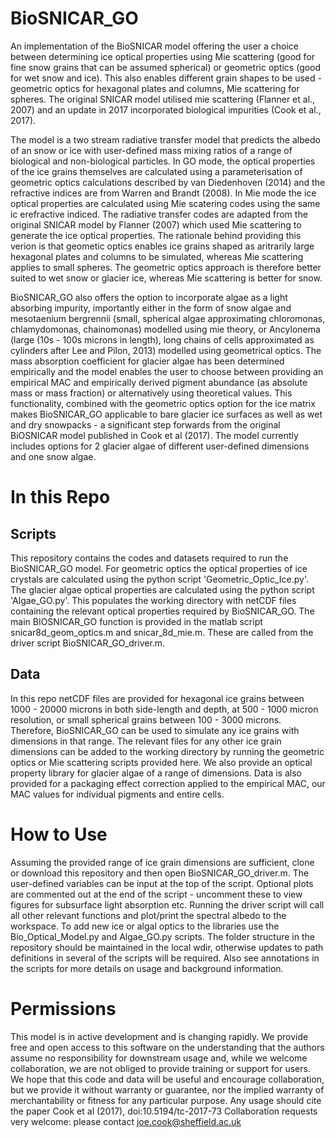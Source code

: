 # BioSNICAR_GO
An implementation of the BioSNICAR model offering the user a choice between determining ice optical properties using Mie scattering (good for fine snow grains that can be assumed spherical) or geometric optics (good for wet snow and ice). This also enables different grain shapes to be used - geometric optics for hexagonal plates and columns, Mie scattering for spheres. The original SNICAR model utilised mie scattering (Flanner et al., 2007) and an update in 2017 incorporated biological impurities (Cook et al., 2017).

The model is a two stream radiative transfer model that predicts the albedo of an snow or ice with user-defined mass mixing ratios of a range of biological and non-biological particles. In GO mode, the optical properties of the ice grains themselves are calculated using a parameterisation of geometric optics calculations described by van Diedenhoven (2014) and the refractive indices are from Warren and Brandt (2008). In Mie mode the ice optical properties are calculated using Mie scatering codes using the same ic erefractive indiced. The radiative transfer codes are adapted from the original SNICAR model by Flanner (2007) which used Mie scattering to generate the ice optical properties. The rationale behind providing this verion is that geometic optics enables ice grains shaped as aritrarily large hexagonal plates and columns to be simulated, whereas Mie scattering applies to small spheres. The geometric optics approach is therefore better suited to wet snow or glacier ice, whereas Mie scattering is better for snow. 

BioSNICAR_GO also offers the option to incorporate algae as a light absorbing impurity, importantly either in the form of snow algae and mesotaenium bergrennii (small, spherical algae approximating chloromonas, chlamydomonas, chainomonas) modelled using mie theory, or Ancylonema (large (10s - 100s microns in length), long chains of cells approximated as cylinders after Lee and Pilon, 2013) modelled using geometrical optics. The mass absorption coefficient for glacier algae has been determined empirically and the model enables the user to choose between providing an empirical MAC and empirically derived pigment abundance (as absolute mass or mass fraction) or alternatively using theoretical values. This functionality, combined with the geometric optics option for the ice matrix makes BioSNICAR_GO applicable to bare glacier ice surfaces as well as wet and dry snowpacks - a significant step forwards from the original BiOSNICAR model published in Cook et al (2017). The model currently includes options for 2 glacier algae of different user-defined dimensions and one snow algae.

# In this Repo
## Scripts
This repository contains the codes and datasets required to run the BioSNICAR_GO model. For geometric optics the optical properties of ice crystals are calculated using the python script 'Geometric_Optic_Ice.py'. The glacier algae optical properties are calculated using the python script 'Algae_GO.py'. This populates the working directory with netCDF files containing the relevant optical properties required by BioSNICAR_GO. The main BIOSNICAR_GO function is provided in the matlab script snicar8d_geom_optics.m and snicar_8d_mie.m. These are called from the driver script BioSNICAR_GO_driver.m.

## Data
In this repo netCDF files are provided for hexagonal ice grains between 1000 - 20000 microns in both side-length and depth, at 500 - 1000 micron resolution, or small spherical grains between 100 - 3000 microns. Therefore, BioSNICAR_GO can be used to simulate any ice grains with dimensions in that range. The relevant files for any other ice grain dimensions can be added to the working directory by running the geometric optics or Mie scattering scripts provided here. We also provide an optical property library for glacier algae of a range of dimensions. Data is also provided for a packaging effect correction applied to the empirical MAC, our MAC values for individual pigments and entire cells.

# How to Use
Assuming the provided range of ice grain dimensions are sufficient, clone or download this repository and then open BioSNICAR_GO_driver.m. The user-defined variables can be input at the top of the script. Optional plots are commented out at the end of the script - uncomment these to view figures for subsurface light absorption etc. Running the driver script will call all other relevant functions and plot/print the spectral albedo to the workspace. To add new ice or algal optics to the libraries use the Bio_Optical_Model.py and Algae_GO.py scripts. The folder structure in the repository should be maintained in the local wdir, otherwise updates to path definitions in several of the scripts will be required. Also see annotations in the scripts for more details on usage and background information.

# Permissions
This model is in active development and is changing rapidly. We provide free and open access to this software on the understanding that the authors assume no responsibility for downstream usage and, while we welcome collaboration, we are not obliged to provide training or support for users. We hope that this code and data will be useful and encourage collaboration, but we provide it without warranty or guarantee, nor the implied warranty of merchantability or fitness for any particular purpose. Any usage should cite the paper Cook et al (2017), doi:10.5194/tc-2017-73 Collaboration requests very welcome: please contact joe.cook@sheffield.ac.uk
